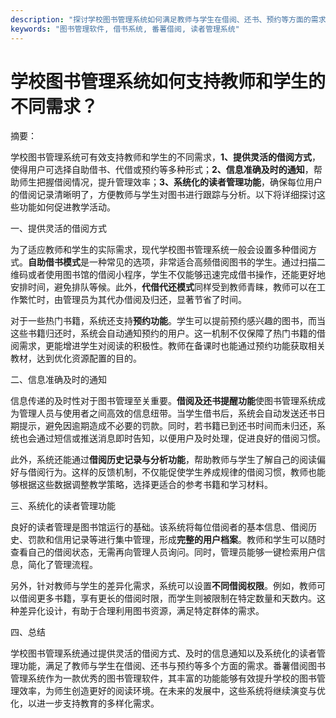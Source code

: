```yaml
---
description: "探讨学校图书管理系统如何满足教师与学生在借阅、还书、预约等方面的需求，提升使用体验与管理效率。"
keywords: "图书管理软件, 借书系统, 番薯借阅, 读者管理系统"
---
```

# 学校图书管理系统如何支持教师和学生的不同需求？

摘要：

学校图书管理系统可有效支持教师和学生的不同需求，**1、提供灵活的借阅方式**，使得用户可选择自助借书、代借或预约等多种形式；**2、信息准确及时的通知**，帮助师生把握借阅情况，提升管理效率；**3、系统化的读者管理功能**，确保每位用户的借阅记录清晰明了，方便教师与学生对图书进行跟踪与分析。以下将详细探讨这些功能如何促进教学活动。

一、提供灵活的借阅方式

为了适应教师和学生的实际需求，现代学校图书管理系统一般会设置多种借阅方式。**自助借书模式**是一种常见的选项，非常适合高频借阅图书的学生。通过扫描二维码或者使用图书馆的借阅小程序，学生不仅能够迅速完成借书操作，还能更好地安排时间，避免排队等候。此外，**代借代还模式**同样受到教师青睐，教师可以在工作繁忙时，由管理员为其代办借阅及归还，显著节省了时间。

对于一些热门书籍，系统还支持**预约功能**。学生可以提前预约感兴趣的图书，而当这些书籍归还时，系统会自动通知预约的用户。这一机制不仅保障了热门书籍的借阅需求，更能增进学生对阅读的积极性。教师在备课时也能通过预约功能获取相关教材，达到优化资源配置的目的。

二、信息准确及时的通知

信息传递的及时性对于图书管理至关重要。**借阅及还书提醒功能**使图书管理系统成为管理人员与使用者之间高效的信息纽带。当学生借书后，系统会自动发送还书日期提示，避免因逾期造成不必要的罚款。同时，若书籍已到还书时间而未归还，系统也会通过短信或推送消息即时告知，以便用户及时处理，促进良好的借阅习惯。

此外，系统还能通过**借阅历史记录与分析功能**，帮助教师与学生了解自己的阅读偏好与借阅行为。这样的反馈机制，不仅能促使学生养成规律的借阅习惯，教师也能够根据这些数据调整教学策略，选择更适合的参考书籍和学习材料。

三、系统化的读者管理功能

良好的读者管理是图书馆运行的基础。该系统将每位借阅者的基本信息、借阅历史、罚款和信用记录等进行集中管理，形成**完整的用户档案**。教师和学生可以随时查看自己的借阅状态，无需再向管理人员询问。同时，管理员能够一键检索用户信息，简化了管理流程。

另外，针对教师与学生的差异化需求，系统可以设置**不同借阅权限**。例如，教师可以借阅更多书籍，享有更长的借阅时限，而学生则被限制在特定数量和天数内。这种差异化设计，有助于合理利用图书资源，满足特定群体的需求。

四、总结

学校图书管理系统通过提供灵活的借阅方式、及时的信息通知以及系统化的读者管理功能，满足了教师与学生在借阅、还书与预约等多个方面的需求。番薯借阅图书管理系统作为一款优秀的图书管理软件，其丰富的功能能够有效提升学校的图书管理效率，为师生创造更好的阅读环境。在未来的发展中，这些系统将继续演变与优化，以进一步支持教育的多样化需求。
